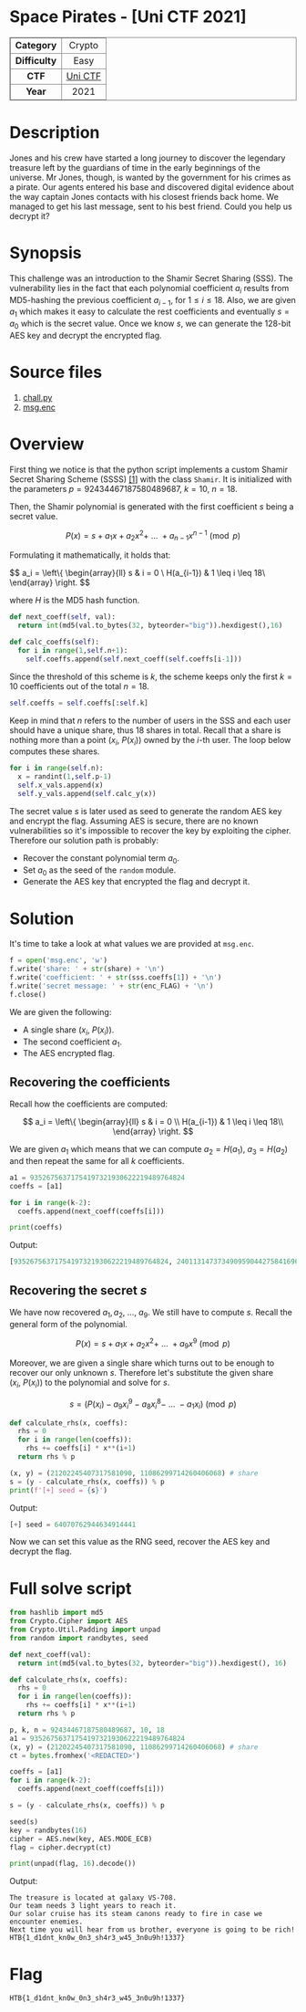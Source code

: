 # Space Pirates - [Uni CTF 2021]

<html>
  <body>
    <table style="border: 1px solid grey; text-align: center">
      <tbody>
        <tr>
          <td style="border: 1px solid grey; text-align: center"><b>Category</b></td>
          <td style="border: 1px solid grey; text-align: center">Crypto</td>
        </tr>
        <tr>
          <td style="border: 1px solid grey; text-align: center"><b>Difficulty</b></td>
          <td style="border: 1px solid grey; text-align: center; color: 'green'">Easy</td>
        </tr>
        <tr>
          <td style="border: 1px solid grey; text-align: center"><b>CTF</b></td>
          <td style="border: 1px solid grey; text-align: center"><a href="https://ctftime.org/event/1511/" target="_blank">Uni CTF</a></td>
        </tr>
        <tr>
          <td style="border: 1px solid grey; text-align: center"><b>Year</b></td>
          <td style="border: 1px solid grey; text-align: center">2021</td>
        </tr>
      </tbody>
    </table>
  </body>
</html>

# Description

Jones and his crew have started a long journey to discover the legendary treasure left by the guardians of time in the early beginnings of the universe. Mr Jones, though, is wanted by the government for his crimes as a pirate. Our agents entered his base and discovered digital evidence about the way captain Jones contacts with his closest friends back home. We managed to get his last message, sent to his best friend. Could you help us decrypt it?

# Synopsis

This challenge was an introduction to the Shamir Secret Sharing (SSS). The vulnerability lies in the fact that each polynomial coefficient $a_i$ results from MD5-hashing the previous coefficient $a_{i-1}$, for $1 \leq i \leq 18$. Also, we are given $a_1$ which makes it easy to calculate the rest coefficients and eventually $s = a_0$ which is the secret value. Once we know $s$, we can generate the 128-bit AES key and decrypt the encrypted flag.

# Source files

1. [chall.py](src/chall.py)
2. [msg.enc](src/msg.enc)

# Overview

First thing we notice is that the python script implements a custom Shamir Secret Sharing Scheme (SSSS) [[1]](https://en.wikipedia.org/wiki/Shamir%27s_secret_sharing#Mathematical_principle) with the class `Shamir`. It is initialized with the parameters $p = 92434467187580489687$, $k = 10$, $n = 18$.

Then, the Shamir polynomial is generated with the first coefficient $s$ being a secret value.

$$
P(x) = s + a_1x + a_2x^2 +\ \dots\ + a_{n-1}x^{n-1} \pmod{p}
$$

Formulating it mathematically, it holds that:

$$
a_i = \left\\{
\begin{array}{ll}
s & i = 0 \\
H(a_{i-1}) & 1 \leq i \leq 18\\
\end{array} 
\right.
$$

where $H$ is the MD5 hash function.

```python
def next_coeff(self, val):
  return int(md5(val.to_bytes(32, byteorder="big")).hexdigest(),16)

def calc_coeffs(self):
  for i in range(1,self.n+1):
    self.coeffs.append(self.next_coeff(self.coeffs[i-1]))
```

Since the threshold of this scheme is $k$, the scheme keeps only the first $k = 10$ coefficients out of the total $n = 18$.

```python
self.coeffs = self.coeffs[:self.k]
```

Keep in mind that $n$ refers to the number of users in the SSS and each user should have a unique share, thus 18 shares in total. Recall that a share is nothing more than a point $(x_i,\ P(x_i))$ owned by the $i$-th user. The loop below computes these shares.

```python
for i in range(self.n):
  x = randint(1,self.p-1)
  self.x_vals.append(x)
  self.y_vals.append(self.calc_y(x))
```

The secret value $s$ is later used as seed to generate the random AES key and encrypt the flag. Assuming AES is secure, there are no known vulnerabilities so it's impossible to recover the key by exploiting the cipher. Therefore our solution path is probably:

- Recover the constant polynomial term $a_0$.
- Set $a_0$ as the seed of the `random` module.
- Generate the AES key that encrypted the flag and decrypt it.

# Solution

It's time to take a look at what values we are provided at `msg.enc`.

```python
f = open('msg.enc', 'w')
f.write('share: ' + str(share) + '\n')
f.write('coefficient: ' + str(sss.coeffs[1]) + '\n')
f.write('secret message: ' + str(enc_FLAG) + '\n')
f.close()
```

We are given the following:

- A single share $(x_i,\ P(x_i))$.
- The second coefficient $a_1$.
- The AES encrypted flag.

## Recovering the coefficients

Recall how the coefficients are computed:

$$
a_i = \left\{
\begin{array}{ll}
      s & i = 0 \\
      H(a_{i-1}) & 1 \leq i \leq 18\\
\end{array} 
\right.
$$

We are given $a_1$ which means that we can compute $a_2 = H(a_1)$, $a_3 = H(a_2)$ and then repeat the same for all $k$ coefficients.

```python
a1 = 93526756371754197321930622219489764824
coeffs = [a1]

for i in range(k-2):
  coeffs.append(next_coeff(coeffs[i]))

print(coeffs)
```

Output:

```python
[93526756371754197321930622219489764824, 240113147373490959044275841696533066373, 277069233924763976763702126953224703576, 251923626603331727108061512131337433905, 303281427114437576729827368985540159120, 289448658221112884763612901705137265192, 175064288864358835607895152573142106157, 28168790495986486687119360052973747333, 320025932402566911430256919284757559396]
```

## Recovering the secret $s$

We have now recovered $a_1, a_2,\ \dots,\ a_{9}$. We still have to compute $s$. Recall the general form of the polynomial.

$$
P(x) = s + a_1x + a_2x^2 +\ \dots\ + a_9x^9 \pmod p
$$

Moreover, we are given a single share which turns out to be enough to recover our only unknown $s$. Therefore let's substitute the given share $(x_i,\ P(x_i))$ to the polynomial and solve for $s$.

$$
s = (P(x_i) - a_9x^9_i - a_8x^8_i -\ \dots\ - a_1x_i) \pmod{p}
$$

```python
def calculate_rhs(x, coeffs):
  rhs = 0
  for i in range(len(coeffs)):
    rhs += coeffs[i] * x**(i+1)
  return rhs % p

(x, y) = (21202245407317581090, 11086299714260406068) # share
s = (y - calculate_rhs(x, coeffs)) % p
print(f'[+] seed = {s}')
```

Output:

```py
[+] seed = 64070762944634914441
```

Now we can set this value as the RNG seed, recover the AES key and decrypt the flag.

# Full solve script

```py
from hashlib import md5
from Crypto.Cipher import AES
from Crypto.Util.Padding import unpad
from random import randbytes, seed

def next_coeff(val):
  return int(md5(val.to_bytes(32, byteorder="big")).hexdigest(), 16)

def calculate_rhs(x, coeffs):
  rhs = 0
  for i in range(len(coeffs)):
    rhs += coeffs[i] * x**(i+1)
  return rhs % p

p, k, n = 92434467187580489687, 10, 18
a1 = 93526756371754197321930622219489764824
(x, y) = (21202245407317581090, 11086299714260406068) # share
ct = bytes.fromhex('<REDACTED>')

coeffs = [a1]
for i in range(k-2):
  coeffs.append(next_coeff(coeffs[i]))

s = (y - calculate_rhs(x, coeffs)) % p

seed(s)
key = randbytes(16)
cipher = AES.new(key, AES.MODE_ECB)
flag = cipher.decrypt(ct)

print(unpad(flag, 16).decode())
```

Output:

```
The treasure is located at galaxy VS-708.
Our team needs 3 light years to reach it.
Our solar cruise has its steam canons ready to fire in case we encounter enemies.
Next time you will hear from us brother, everyone is going to be rich!
HTB{1_d1dnt_kn0w_0n3_sh4r3_w45_3n0u9h!1337}
```

# Flag

```
HTB{1_d1dnt_kn0w_0n3_sh4r3_w45_3n0u9h!1337}
```